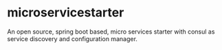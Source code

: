 # microservicestarter
An open source, spring boot based, micro services starter with consul as service discovery and configuration manager.
